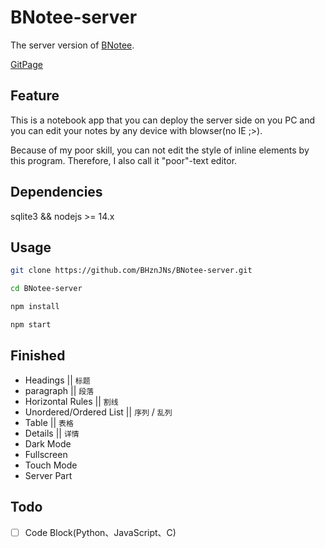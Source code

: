 # BNotee-server

The server version of [BNotee](https://github.com/BHznJNs/BNotee).

[GitPage](https://bhznjns.github.io/BNotee/dist/)

## Feature

This is a notebook app that you can deploy the
server side on you PC and you can edit your notes by any device with blowser(no IE ;>).

Because of my poor skill, you can not edit the style of inline elements by this program. Therefore, I also call it "poor"-text editor.

## Dependencies

sqlite3 && nodejs >= 14.x

## Usage

``` bash
git clone https://github.com/BHznJNs/BNotee-server.git

cd BNotee-server

npm install

npm start
```

## Finished

- Headings || `标题`
- paragraph || `段落`
- Horizontal Rules ||  `割线`
- Unordered/Ordered List || `序列` / `乱列`
- Table || `表格`
- Details || `详情`
- Dark Mode
- Fullscreen
- Touch Mode
- Server Part

## Todo

- [ ] Code Block(Python、JavaScript、C)
